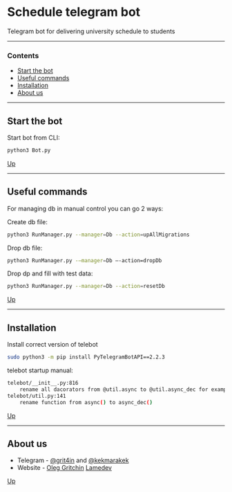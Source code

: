 # Schedule telegram bot

Telegram bot for delivering university schedule to students

---

### Contents

- [Start the bot](#start-the-bot)
- [Useful commands](#useful-commands)
- [Installation](#installation)
- [About us](#about-us)

---

## Start the bot


Start bot from CLI:
```bash
python3 Bot.py
```

[Up](#schedule-telegram-bot)

---

## Useful commands


For managing db in manual control you can go 2 ways:



Create db file:
```bash
python3 RunManager.py --manager=Db --action=upAllMigrations
```


Drop db file:
```bash
python3 RunManager.py -—manager=Db —-action=dropDb
```


Drop dp and fill with test data:
```bash
python3 RunManager.py --manager=Db --action=resetDb 
```

[Up](#schedule-telegram-bot)

---

## Installation


Install correct version of telebot
```bash
sudo python3 -m pip install PyTelegramBotAPI==2.2.3
```


telebot startup manual:

```bash
telebot/__init__.py:816 
    rename all dacorators from @util.async to @util.async_dec for example
telebot/util.py:141 
    rename function from async() to async_dec()
```

[Up](#schedule-telegram-bot)

---

## About us

- Telegram - [@grit4in](https://t.me/grit4in) and [@kekmarakek](https://t.me/kekmarakek)
- Website - [Oleg Gritchin](https://oleg.gritchin.ru) [Lamedev](https://lamedev.ru)

[Up](#schedule-telegram-bot)
